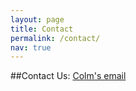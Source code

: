 ```yaml
---
layout: page
title: Contact
permalink: /contact/
nav: true
---
```


##Contact Us:
[Colm's email](mailto:mecolmg@vt.edu)